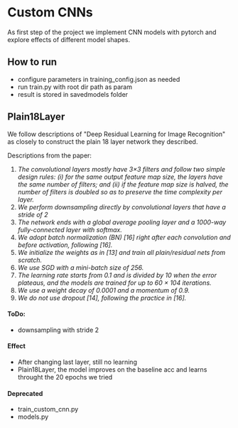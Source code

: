 # Custom CNNs
As first step of the project we implement CNN models with pytorch and explore effects of different model shapes.

## How to run
- configure parameters in training_config.json as needed
- run train.py with root dir path as param
- result is stored in savedmodels folder

## Plain18Layer
We follow descriptions of "Deep Residual Learning for Image Recognition" as closely to construct the plain 18 layer
network they described.

Descriptions from the paper:
1. _The convolutional layers mostly have 3×3 filters and
   follow two simple design rules: (i) for the same output
   feature map size, the layers have the same number of filters; and (ii) if the feature map size is halved, the number 
of filters is doubled so as to preserve the time complexity per layer._
2. _We perform downsampling directly by
   convolutional layers that have a stride of 2_
3. _The network
   ends with a global average pooling layer and a 1000-way
   fully-connected layer with softmax._
4. _We adopt batch
   normalization (BN) [16] right after each convolution and
   before activation, following [16]._
5. _We initialize the weights
   as in [13] and train all plain/residual nets from scratch._
6. _We use SGD with a mini-batch size of 256._
7. _The learning rate
   starts from 0.1 and is divided by 10 when the error plateaus,
   and the models are trained for up to 60 × 104
   iterations._
8. _We use a weight decay of 0.0001 and a momentum of 0.9._
9. _We do not use dropout [14], following the practice in [16]._

#### ToDo:
- downsampling with stride 2

#### Effect
- After changing last layer, still no learning
- Plain18Layer, the model improves on the baseline acc and learns throught the 20 epochs we tried


#### Deprecated
- train_custom_cnn.py
- models.py